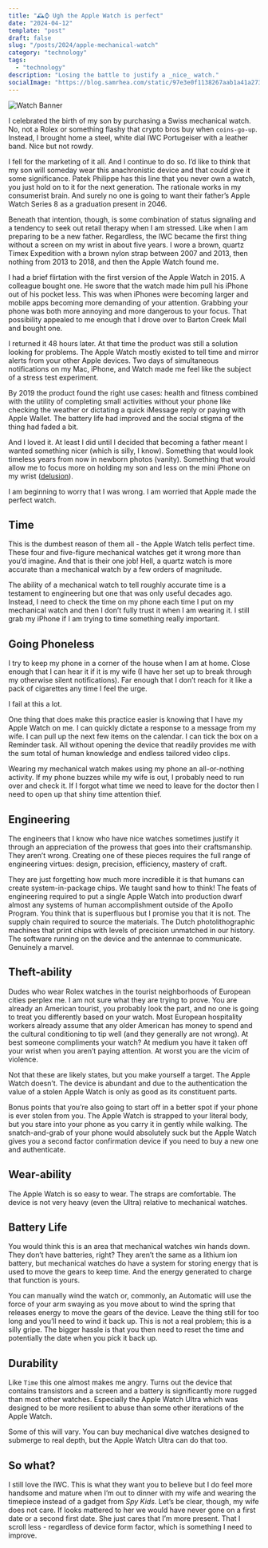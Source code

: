 ```yaml
---
title: "🕰️⌚ Ugh the Apple Watch is perfect"
date: "2024-04-12"
template: "post"
draft: false
slug: "/posts/2024/apple-mechanical-watch"
category: "technology"
tags:
  - "technology"
description: "Losing the battle to justify a _nice_ watch."
socialImage: "https://blog.samrhea.com/static/97e3e0f1138267aab1a41a27307af5fb/18ee2/photo.avif"
---
```


![Watch Banner](https://imagedelivery.net/BO71HffCLgVKrpfgjL7r7Q/8be62872-e8ac-4979-bc00-a4a984c07000/public)

I celebrated the birth of my son by purchasing a Swiss mechanical watch. No, not a Rolex or something flashy that crypto bros buy when `coins-go-up`. Instead, I brought home a steel, white dial IWC Portugeiser with a leather band. Nice but not rowdy.

I fell for the marketing of it all. And I continue to do so. I’d like to think that my son will someday wear this anachronistic device and that could give it some significance. Patek Philippe has this line that you never own a watch, you just hold on to it for the next generation. The rationale works in my consumerist brain. And surely no one is going to want their father’s Apple Watch Series 8 as a graduation present in 2046.

Beneath that intention, though, is some combination of status signaling and a tendency to seek out retail therapy when I am stressed. Like when I am preparing to be a new father. Regardless, the IWC became the first thing without a screen on my wrist in about five years. I wore a brown, quartz Timex Expedition with a brown nylon strap between 2007 and 2013, then nothing from 2013 to 2018, and then the Apple Watch found me.

I had a brief flirtation with the first version of the Apple Watch in 2015. A colleague bought one. He swore that the watch made him pull his iPhone out of his pocket less. This was when iPhones were becoming larger and mobile apps becoming more demanding of your attention. Grabbing your phone was both more annoying and more dangerous to your focus. That possibility appealed to me enough that I drove over to Barton Creek Mall and bought one.

I returned it 48 hours later. At that time the product was still a solution looking for problems. The Apple Watch mostly existed to tell time and mirror alerts from your other Apple devices. Two days of simultaneous notifications on my Mac, iPhone, and Watch made me feel like the subject of a stress test experiment.

By 2019 the product found the right use cases: health and fitness combined with the utility of completing small activities without your phone like checking the weather or dictating a quick iMessage reply or paying with Apple Wallet. The battery life had improved and the social stigma of the thing had faded a bit.

And I loved it. At least I did until I decided that becoming a father meant I wanted something nicer (which is silly, I know). Something that would look timeless years from now in newborn photos (vanity). Something that would allow me to focus more on holding my son and less on the mini iPhone on my wrist ([delusion](https://blog.samrhea.com/posts/2024/naps-and-junk-food)).

I am beginning to worry that I was wrong. I am worried that Apple made the perfect watch.

## Time

This is the dumbest reason of them all - the Apple Watch tells perfect time. These four and five-figure mechanical watches get it wrong more than you’d imagine. And that is their one job! Hell, a quartz watch is more accurate than a mechanical watch by a few orders of magnitude.

The ability of a mechanical watch to tell roughly accurate time is a testament to engineering but one that was only useful decades ago. Instead, I need to check the time on my phone each time I put on my mechanical watch and then I don’t fully trust it when I am wearing it. I still grab my iPhone if I am trying to time something really important.

## Going Phoneless

I try to keep my phone in a corner of the house when I am at home. Close enough that I can hear it if it is my wife (I have her set up to break through my otherwise silent notifications). Far enough that I don’t reach for it like a pack of cigarettes any time I feel the urge.

I fail at this a lot.

One thing that does make this practice easier is knowing that I have my Apple Watch on me. I can quickly dictate a response to a message from my wife. I can pull up the next few items on the calendar. I can tick the box on a Reminder task. All without opening the device that readily provides me with the sum total of human knowledge and endless tailored video clips.

Wearing my mechanical watch makes using my phone an all-or-nothing activity. If my phone buzzes while my wife is out, I probably need to run over and check it. If I forgot what time we need to leave for the doctor then I need to open up that shiny time attention thief.

## Engineering

The engineers that I know who have nice watches sometimes justify it through an appreciation of the prowess that goes into their craftsmanship. They aren’t wrong. Creating one of these pieces requires the full range of engineering virtues: design, precision, efficiency, mastery of craft.

They are just forgetting how much more incredible it is that humans can create system-in-package chips. We taught sand how to think! The feats of engineering required to put a single Apple Watch into production dwarf almost any systems of human accomplishment outside of the Apollo Program. You think that is superfluous but I promise you that it is not. The supply chain required to source the materials. The Dutch photolithographic machines that print chips with levels of precision unmatched in our history. The software running on the device and the antennae to communicate. Genuinely a marvel.

## Theft-ability

Dudes who wear Rolex watches in the tourist neighborhoods of European cities perplex me. I am not sure what they are trying to prove. You are already an American tourist, you probably look the part, and no one is going to treat you differently based on your watch. Most European hospitality workers already assume that any older American has money to spend and the cultural conditioning to tip well (and they generally are not wrong). At best someone compliments your watch? At medium you have it taken off your wrist when you aren’t paying attention. At worst you are the vicim of violence.

Not that these are likely states, but you make yourself a target. The Apple Watch doesn’t. The device is abundant and due to the authentication the value of a stolen Apple Watch is only as good as its constituent parts.

Bonus points that you’re also going to start off in a better spot if your phone is ever stolen from you. The Apple Watch is strapped to your literal body, but you stare into your phone as you carry it in gently while walking. The snatch-and-grab of your phone would absolutely suck but the Apple Watch gives you a second factor confirmation device if you need to buy a new one and authenticate.

## Wear-ability

The Apple Watch is so easy to wear. The straps are comfortable. The device is not very heavy (even the Ultra) relative to mechanical watches.

## Battery Life

You would think this is an area that mechanical watches win hands down. They don’t have batteries, right? They aren’t the same as a lithium ion battery, but mechanical watches do have a system for storing energy that is used to move the gears to keep time. And the energy generated to charge that function is yours.

You can manually wind the watch or, commonly, an Automatic will use the force of your arm swaying as you move about to wind the spring that releases energy to move the gears of the device. Leave the thing still for too long and you’ll need to wind it back up. This is not a real problem; this is a silly gripe. The bigger hassle is that you then need to reset the time and potentially the date when you pick it back up.

## Durability

Like `Time` this one almost makes me angry. Turns out the device that contains transistors and a screen and a battery is significantly more rugged than most other watches. Especially the Apple Watch Ultra which was designed to be more resilient to abuse than some other iterations of the Apple Watch.

Some of this will vary. You can buy mechanical dive watches designed to submerge to real depth, but the Apple Watch Ultra can do that too.

## So what?

I still love the IWC. This is what they want you to believe but I do feel more handsome and mature when I’m out to dinner with my wife and wearing the timepiece instead of a gadget from _Spy Kids_. Let’s be clear, though, my wife does not care. If looks mattered to her we would have never gone on a first date or a second first date. She just cares that I’m more present. That I scroll less - regardless of device form factor, which is something I need to improve.